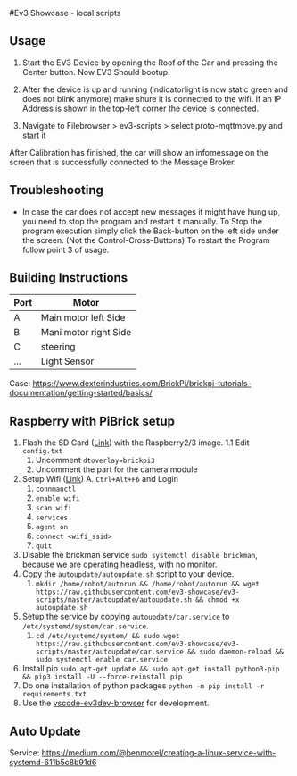 #Ev3 Showcase - local scripts

## Usage

1. Start the EV3 Device by opening the Roof of the Car and pressing the Center button. 
Now EV3 Should bootup.

2. After the device is up and running (indicatorlight is now static green and does not blink anymore) make shure it is connected to the wifi. If an IP Address is shown in the top-left corner the device is connected.

3. Navigate to Filebrowser > ev3-scripts > select proto-mqttmove.py and start it

After Calibration has finished, the car will show an infomessage on the screen that is successfully connected to the Message Broker.

## Troubleshooting
- In case the car does not accept new messages it might have hung up, you need to stop the program and restart it manually. To Stop the program execution simply click the Back-button on the left side under the screen.  (Not the Control-Cross-Buttons) To restart the Program follow point 3 of usage.


## Building Instructions

| Port | Motor                 |
| ---- | --------------------- |
| A    | Main motor left Side  |
| B    | Mani motor right Side |
| C    | steering              |
| ...  | Light Sensor          |

Case: https://www.dexterindustries.com/BrickPi/brickpi-tutorials-documentation/getting-started/basics/

## Raspberry with PiBrick setup 

1. Flash the SD Card ([Link](https://www.ev3dev.org/docs/getting-started/)) with the Raspberry2/3 image. 
1.1 Edit `config.txt`
   1. Uncomment `dtoverlay=brickpi3`
   2. Uncomment the part for the camera module
2. Setup Wifi ([Link](https://www.ev3dev.org/docs/tutorials/setting-up-wifi-using-the-command-line/))
   A. `Ctrl+Alt+F6` and Login
   1. `connmanctl`
   2. `enable wifi`
   3. `scan wifi`
   3. `services`
   4. `agent on`
   5. `connect <wifi_ssid>`
   6. `quit`
3. Disable the brickman service `sudo systemctl disable brickman`, because we are operating headless, with no monitor. 
4. Copy the `autoupdate/autoupdate.sh` script to your device. 
   1. `mkdir /home/robot/autorun && /home/robot/autorun && wget https://raw.githubusercontent.com/ev3-showcase/ev3-scripts/master/autoupdate/autoupdate.sh && chmod +x autoupdate.sh`
5. Setup the service by copying `autoupdate/car.service` to `/etc/systemd/system/car.service`. 
   1. `cd /etc/systemd/system/ && sudo wget https://raw.githubusercontent.com/ev3-showcase/ev3-scripts/master/autoupdate/car.service && sudo daemon-reload && sudo systemctl enable car.service`
6. Install pip `sudo apt-get update && sudo apt-get install python3-pip && pip3 install -U --force-reinstall pip`
7. Do one installation of python packages `python -m pip install -r requirements.txt`
8. Use the [vscode-ev3dev-browser](https://github.com/ev3dev/vscode-ev3dev-browser) for development.

## Auto Update

Service: https://medium.com/@benmorel/creating-a-linux-service-with-systemd-611b5c8b91d6
